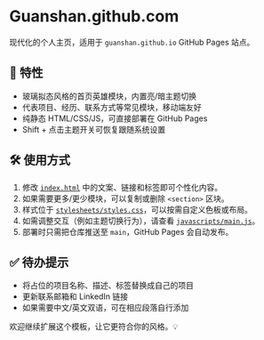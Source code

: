 # Guanshan.github.com

现代化的个人主页，适用于 `guanshan.github.io` GitHub Pages 站点。

## 🌟 特性

- 玻璃拟态风格的首页英雄模块，内置亮/暗主题切换
- 代表项目、经历、联系方式等常见模块，移动端友好
- 纯静态 HTML/CSS/JS，可直接部署在 GitHub Pages
- Shift + 点击主题开关可恢复跟随系统设置

## 🛠 使用方式

1. 修改 [`index.html`](index.html) 中的文案、链接和标签即可个性化内容。
2. 如果需要更多/更少模块，可以复制或删除 `<section>` 区块。
3. 样式位于 [`stylesheets/styles.css`](stylesheets/styles.css)，可以按需自定义色板或布局。
4. 如需调整交互（例如主题切换行为），请查看 [`javascripts/main.js`](javascripts/main.js)。
5. 部署时只需把仓库推送至 `main`，GitHub Pages 会自动发布。

## ✅ 待办提示

- 将占位的项目名称、描述、标签替换成自己的项目
- 更新联系邮箱和 LinkedIn 链接
- 如果需要中文/英文双语，可在相应段落自行添加

欢迎继续扩展这个模板，让它更符合你的风格。💡
